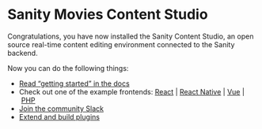 # Sanity Movies Content Studio

Congratulations, you have now installed the Sanity Content Studio, an open source real-time content
editing environment connected to the Sanity backend.

Now you can do the following things:

- [Read “getting started” in the docs](https://www.sanity.io/docs/introduction/getting-started?utm_source=readme)
- Check out one of the example frontends:
  [React](https://github.com/sanity-io/example-frontend-next-js)
  | [React Native](https://github.com/sanity-io/example-app-react-native) |
  [Vue](https://github.com/sanity-io/example-frontend-vue-js)
  | [PHP](https://github.com/sanity-io/example-frontend-silex-twig)
- [Join the community Slack](https://slack.sanity.io/?utm_source=readme)
- [Extend and build plugins](https://www.sanity.io/docs/content-studio/extending?utm_source=readme)
